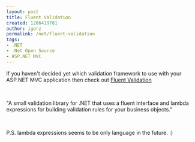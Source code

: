 ```yaml
---
layout: post
title: Fluent Validation
created: 1266419781
author: igorz
permalink: /net/fluent-validation
tags:
- .NET
- .Net Open Source
- ASP.NET MVC
---
```

<p>If you haven't decided yet which validation framework to use with your ASP.NET MVC application then check out <a href="http://fluentvalidation.codeplex.com/wikipage">Fluent Validation</a></p>
<p>&nbsp;</p>
<p>&quot;A small validation library for .NET that uses a fluent interface and  lambda expressions for building validation rules for your business  objects.&quot;</p>
<p>&nbsp;</p>
<p>P.S. lambda expressions seems to be only language in the future. :)</p>
